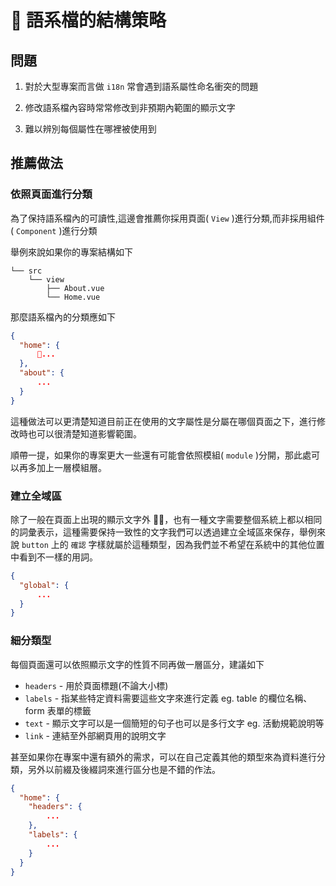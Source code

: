 #  語系檔的結構策略

## 問題

1. 對於大型專案而言做 `i18n` 常會遇到語系屬性命名衝突的問題

2. 修改語系檔內容時常常修改到非預期內範圍的顯示文字

3. 難以辨別每個屬性在哪裡被使用到

## 推薦做法

### 依照頁面進行分類

為了保持語系檔內的可讀性,這邊會推薦你採用頁面( `View` )進行分類,而非採用組件( `Component` )進行分類

舉例來說如果你的專案結構如下

```
└── src
    └── view
        ├── About.vue
        └── Home.vue
```

那麼語系檔內的分類應如下

```json
{
  "home": {
      ...
  },
  "about": {
      ...
  }
}
```

這種做法可以更清楚知道目前正在使用的文字屬性是分屬在哪個頁面之下，進行修改時也可以很清楚知道影響範圍。

順帶一提，如果你的專案更大一些還有可能會依照模組( `module` )分開，那此處可以再多加上一層模組層。

### 建立全域區

除了一般在頁面上出現的顯示文字外 ，也有一種文字需要整個系統上都以相同的詞彙表示，這種需要保持一致性的文字我們可以透過建立全域區來保存，舉例來說 `button` 上的 `確認` 字樣就屬於這種類型，因為我們並不希望在系統中的其他位置中看到不一樣的用詞。

```json
{
  "global": {
      ...
  }
}
```

### 細分類型

每個頁面還可以依照顯示文字的性質不同再做一層區分，建議如下

- `headers` - 用於頁面標題(不論大小標)
- `labels` - 指某些特定資料需要這些文字來進行定義 eg. table 的欄位名稱、form 表單的標籤
- `text` - 顯示文字可以是一個簡短的句子也可以是多行文字 eg. 活動規範說明等
- `link` - 連結至外部網頁用的說明文字

甚至如果你在專案中還有額外的需求，可以在自己定義其他的類型來為資料進行分類，另外以前綴及後綴詞來進行區分也是不錯的作法。

```json
{
  "home": {
    "headers": {
        ...
    },
    "labels": {
        ...
    }
  }
}
```

